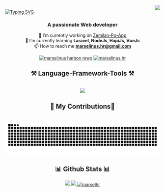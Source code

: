 <img align="right" src="https://visitor-badge.laobi.icu/badge?page_id=marselhr.marselhr" />

[![Typing SVG](https://readme-typing-svg.demolab.com/?font=Righteous&size=35&center=true&vCenter=true&width=500&height=70&duration=5000&lines=Hi+There!👋+I'm+Marsel+)](https://git.io/typing-svg)

<h3 align="center">A passionate Web developer</h3>
<center>

 🔭 I’m currently working on [Zemilan-Po-App](https://github.com/marselhr/zemilan-po-app) <br/>
 🌱 I’m currently learning **Laravel, NodeJs, HapiJs, VueJs** <br/>
 📫 How to reach me **marselinus.hr@gmail.com**
</center>
<p align="center">
<a href="https://linkedin.com/in/marselinus-harson-rewo-813166273" target="blank"><img align="center" src="https://raw.githubusercontent.com/rahuldkjain/github-profile-readme-generator/master/src/images/icons/Social/linked-in-alt.svg" alt="marselinus harson rewo" height="30" width="40" /></a>
<a href="https://instagram.com/marselinus.hr" target="blank"><img align="center" src="https://raw.githubusercontent.com/rahuldkjain/github-profile-readme-generator/master/src/images/icons/Social/instagram.svg" alt="marselinus.hr" height="30" width="40" /></a>
</p>

<h2 align="center">⚒️ Language-Framework-Tools ⚒️</h2>
<br/>
<div align="center">
    <img src="https://skillicons.dev/icons?i=html,css,bootstrap,figma,bash,js,jquery,vue,php,laravel,nodejs,expressjs,java,cpp,c,mongodb,mysql,vscode,postman,git,gitlab,aws,powershell&perline=6" />
</div>


<h2 align="center">🐍 My Contributions🐍</h2>


<br/>

<img alt="snake eating my contibutions" src="https://raw.githubusercontent.com/marselhr/marselhr/output/github-contribution-grid-snake-dark.svg" />

<h2 align="center"> 📊 Github Stats 📊 </h2>
<p align="center">
<a href="https://github.com/marselhr">
  <img height="180em" src="https://github-readme-stats-eight-theta.vercel.app/api?username=marselhr&show_icons=true&theme=algolia&include_all_commits=true&count_private=true"/>
  <img height="180em"  src="https://github-readme-stats-eight-theta.vercel.app/api/top-langs/?username=marselhr&layout=compact&langs_count=8&theme=algolia"/>
 <img align="center" src="https://github-readme-streak-stats.herokuapp.com/?user=marselhr&" alt="marselhr" />
</a>
</p>
 

